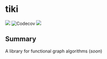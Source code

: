 # tiki
<p align="left">
<img src="https://travis-ci.org/lewismj/tiki.svg?branch=master"/>
<img src="https://codecov.io/gh/lewismj/tiki/branch/master/graph/badge.svg" alt="Codecov"/>
<a href="https://www.codacy.com/app/lewismj/tiki?utm_source=github.com&amp;utm_medium=referral&amp;utm_content=lewismj/tiki&amp;utm_campaign=Badge_Grade"><img src="https://api.codacy.com/project/badge/Grade/eb7241d325fa432c982487c412f910cb"/></a>
</p>


## Summary
A library for functional graph algorithms (_soon_)
